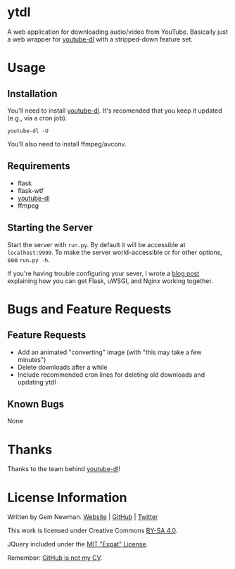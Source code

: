 ytdl
====

A web application for downloading audio/video from YouTube. Basically just a web wrapper
for [youtube-dl](https://ytdl-org.github.io/youtube-dl/) with a stripped-down feature set.

Usage
=====

Installation
------------

You'll need to install [youtube-dl](https://ytdl-org.github.io/youtube-dl/). It's
recomended that you keep it updated (e.g., via a cron job).

```
youtube-dl -U
```

You'll also need to install ffmpeg/avconv.

Requirements
------------

* flask
* flask-wtf
* [youtube-dl](https://ytdl-org.github.io/youtube-dl/)
* ffmpeg

Starting the Server
-------------------

Start the server with `run.py`. By default it will be accessible at `localhost:9999`. To
make the server world-accessible or for other options, see `run.py -h`.

If you're having trouble configuring your sever, I wrote a
[blog post](http://blog.spurll.com/2015/02/configuring-flask-uwsgi-and-nginx.html)
explaining how you can get Flask, uWSGI, and Nginx working together.

Bugs and Feature Requests
=========================

Feature Requests
----------------

* Add an animated "converting" image (with "this may take a few minutes")
* Delete downloads after a while
* Include recommended cron lines for deleting old downloads and updating ytdl

Known Bugs
----------

None

Thanks
======

Thanks to the team behind [youtube-dl](https://ytdl-org.github.io/youtube-dl/)!

License Information
===================

Written by Gem Newman. [Website](http://spurll.com) | [GitHub](https://github.com/spurll/) | [Twitter](https://twitter.com/spurll)

This work is licensed under Creative Commons [BY-SA 4.0](http://creativecommons.org/licenses/by-sa/4.0/).

JQuery included under the [MIT "Expat" License](https://opensource.org/licenses/MIT).

Remember: [GitHub is not my CV](https://blog.jcoglan.com/2013/11/15/why-github-is-not-your-cv/).

